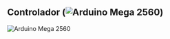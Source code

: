 ## Controlador (![Arduino Mega 2560](https://www.google.com/url?sa=i&url=https%3A%2F%2Fstore.arduino.cc%2Fproducts%2Farduino-mega-2560-rev3&psig=AOvVaw1J4gwY87naKFug0m60udpG&ust=1717873182793000&source=images&cd=vfe&opi=89978449&ved=0CBIQjRxqFwoTCOiNqbmWyoYDFQAAAAAdAAAAABAE))

![Arduino Mega 2560](https://www.google.com/imgres?q=arduino%20mega&imgurl=https%3A%2F%2Fcdn-shop.adafruit.com%2F970x728%2F191-09.jpg&imgrefurl=https%3A%2F%2Fwww.adafruit.com%2Fproduct%2F191&docid=r9-bXteLzG4uZM&tbnid=ybbXLhH13w_RYM&vet=12ahUKEwjvn-7Ius2GAxUASTABHWB_Ba0QM3oECHAQAA..i&w=970&h=728&hcb=2&ved=2ahUKEwjvn-7Ius2GAxUASTABHWB_Ba0QM3oECHAQAA)
